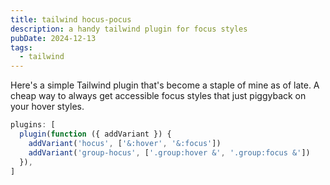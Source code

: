 ```yaml
---
title: tailwind hocus-pocus
description: a handy tailwind plugin for focus styles
pubDate: 2024-12-13
tags:
  - tailwind
---
```


Here's a simple Tailwind plugin that's become a staple of mine as of late.
A cheap way to always get accessible focus styles that just piggyback on your hover styles.

```ts
plugins: [
  plugin(function ({ addVariant }) {
    addVariant('hocus', ['&:hover', '&:focus'])
    addVariant('group-hocus', ['.group:hover &', '.group:focus &'])
  }),
]
```
